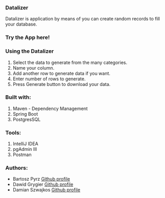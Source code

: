 ### Datalizer

  Datalizer is application by means of you can create random records to fill your database.
  
### Try the App here!


  
### Using the Datalizer

1. Select the data to generate from the many categories.
2. Name your column.
3. Add another row to generate data if you want. 
4. Enter number of rows to generate.
5. Press Generate button to download your data.


### Built with:
1. Maven - Dependency Management
2. Spring Boot
3. PostgresSQL

### Tools:
1. IntelliJ IDEA
2. pgAdmin III
3. Postman

### Authors: 
- Bartosz Pyrz [Github profile](https://github.com/Czakero)
- Dawid Grygier [Github profile](https://github.com/cyan0505)
- Damian Szwajkos [Github profile](https://github.com/Szwajcii)
